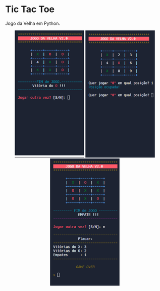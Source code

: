# Tic Tac Toe
 Jogo da Velha em Python.

<div align="center">
  <img src="preview1.png" width="220px" height="402px">
  <img src="preview2.png" width="220px" height="402px">
  <img src="preview3.png" width="220px" height="402px">
</div>
